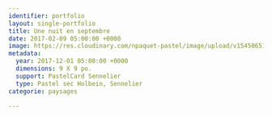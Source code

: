 ```yaml
---
identifier: portfolio
layout: single-portfolio
title: Une nuit en septembre
date: 2017-02-09 05:00:00 +0000
image: https://res.cloudinary.com/npaquet-pastel/image/upload/v1545065174/DSC03328-13.jpg
metadata:
  year: 2017-12-01 05:00:00 +0000
  dimensions: 9 X 9 po.
  support: PastelCard Sennelier
  type: Pastel sec Holbein, Sennelier
categorie: paysages

---
```


